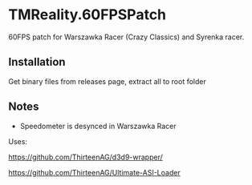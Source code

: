 # TMReality.60FPSPatch
60FPS patch for Warszawka Racer (Crazy Classics) and Syrenka racer.


## Installation
Get binary files from releases page, extract all to root folder


## Notes
- Speedometer is desynced in Warszawka Racer


Uses:

https://github.com/ThirteenAG/d3d9-wrapper/

https://github.com/ThirteenAG/Ultimate-ASI-Loader
